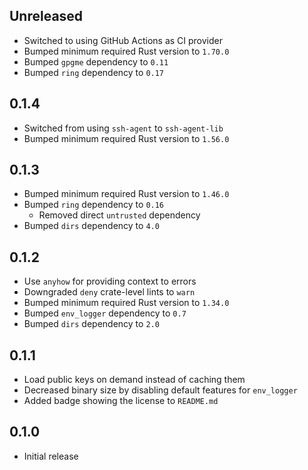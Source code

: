 Unreleased
----------
- Switched to using GitHub Actions as CI provider
- Bumped minimum required Rust version to `1.70.0`
- Bumped `gpgme` dependency to `0.11`
- Bumped `ring` dependency to `0.17`


0.1.4
-----
- Switched from using `ssh-agent` to `ssh-agent-lib`
- Bumped minimum required Rust version to `1.56.0`


0.1.3
-----
- Bumped minimum required Rust version to `1.46.0`
- Bumped `ring` dependency to `0.16`
  - Removed direct `untrusted` dependency
- Bumped `dirs` dependency to `4.0`


0.1.2
-----
- Use `anyhow` for providing context to errors
- Downgraded `deny` crate-level lints to `warn`
- Bumped minimum required Rust version to `1.34.0`
- Bumped `env_logger` dependency to `0.7`
- Bumped `dirs` dependency to `2.0`


0.1.1
-----
- Load public keys on demand instead of caching them
- Decreased binary size by disabling default features for `env_logger`
- Added badge showing the license to `README.md`


0.1.0
-----
- Initial release
